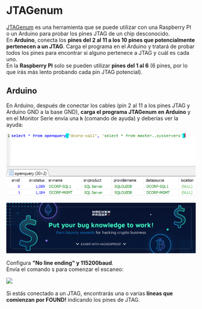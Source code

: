 # JTAGenum

[JTAGenum](https://github.com/cyphunk/JTAGenum) es una herramienta que se puede utilizar con una Raspberry PI o un Arduino para probar los pines JTAG de un chip desconocido.\
En **Arduino**, conecta los **pines del 2 al 11 a los 10 pines que potencialmente pertenecen a un JTAG**. Carga el programa en el Arduino y tratará de probar todos los pines para encontrar si alguno pertenece a JTAG y cuál es cada uno.\
En la **Raspberry PI** solo se pueden utilizar **pines del 1 al 6** (6 pines, por lo que irás más lento probando cada pin JTAG potencial).

## Arduino

En Arduino, después de conectar los cables (pin 2 al 11 a los pines JTAG y Arduino GND a la base GND), **carga el programa JTAGenum en Arduino** y en el Monitor Serie envía una **`h`** (comando de ayuda) y deberías ver la ayuda:

![](<../../.gitbook/assets/image (643).png>)

![](<../../.gitbook/assets/image (650).png>)

Configura **"No line ending" y 115200baud**.\
Envía el comando s para comenzar el escaneo:

![](<../../.gitbook/assets/image (651) (1) (1) (1).png>)

Si estás conectado a un JTAG, encontrarás una o varias **líneas que comienzan por FOUND!** indicando los pines de JTAG.
